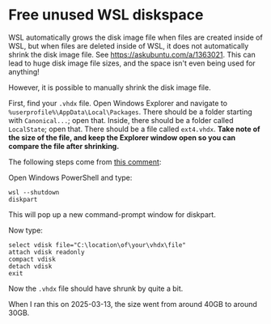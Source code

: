 # Free unused WSL diskspace

WSL automatically grows the disk image file when files are created inside of WSL,
but when files are deleted inside of WSL, it does not automatically shrink the
disk image file. See <https://askubuntu.com/a/1363021>. This can lead to huge disk image
file sizes, and the space isn't even being used for anything!

However, it is possible to manually shrink the disk image file.

First, find your `.vhdx` file.
Open Windows Explorer and navigate to `%userprofile%\AppData\Local\Packages`.
There should be a folder starting with `Canonical...`; open that.
Inside, there should be a folder called `LocalState`; open that.
There should be a file called `ext4.vhdx`.
**Take note of the size of the file, and keep the Explorer window open so you can compare the file after shrinking.**

The following steps come from [this comment](https://github.com/microsoft/WSL/issues/4699#issuecomment-627133168):

Open Windows PowerShell and type:

```
wsl --shutdown
diskpart
```

This will pop up a new command-prompt window for diskpart.

Now type:

```
select vdisk file="C:\location\of\your\vhdx\file"
attach vdisk readonly
compact vdisk
detach vdisk
exit
```

Now the `.vhdx` file should have shrunk by quite a bit.

When I ran this on 2025-03-13, the size went from around 40GB to around 30GB.
